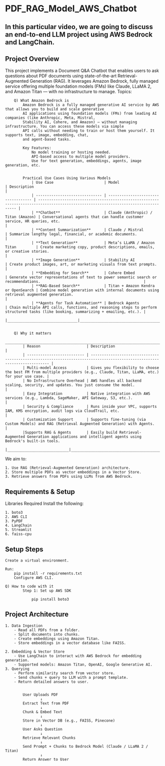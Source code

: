 # PDF_RAG_Model_AWS_Chatbot


## In this particular video, we are going to discuss an end-to-end LLM project using AWS Bedrock and LangChain. 

## Project Overview
This project implements a Document Q&A Chatbot that enables users to ask questions about PDF documents using 
state-of-the-art Retrieval-Augmented Generation (RAG). It leverages Amazon Bedrock, fully managed service offering 
multiple foundation models (FMs) like Claude, LLaMA 2, and Amazon Titan — with no infrastructure to manage.
    Topics: 
        
        Q) What Amazon Bedrock is
            Amazon Bedrock is a fully managed generative AI service by AWS that allows you to build and scale generative
            AI applications using foundation models (FMs) from leading AI companies (like Anthropic, Meta, Mistral, 
            Stability AI, Cohere, and Amazon) — without managing infrastructure. You can access these models via simple 
            API calls without needing to train or host them yourself. It supports text, image, embedding, chat, 
            and agent-based tasks. 
                
            Key Features:
                No model training or hosting needed.
                API-based access to multiple model providers.
                Use for text generation, embeddings, agents, image generation, etc.        

            
            Practical Use Cases Using Various Models            
                | Use Case                       | Model                               | Description                                                                                                                        |
                | ------------------------------ | ----------------------------------- | ---------------------------------------------------------------------------------------------------------------------------------- |
                | **Chatbot**                    | Claude (Anthropic) / Titan (Amazon) | Conversational agents that can handle customer service, HR queries, etc.                                                           |
                | **Content Summarization**      | Claude / Mistral                    | Summarize lengthy legal, financial, or academic documents.                                                                         |
                | **Text Generation**            | Meta’s LLaMA / Amazon Titan         | Create marketing copy, product descriptions, emails, or creative stories.                                                          |
                | **Image Generation**           | Stability AI                        | Create product images, art, or marketing visuals from text prompts.                                                                |
                | **Embedding for Search**       | Cohere Embed                        | Generate vector representations of text to power semantic search or recommendations.                                               |
                | **RAG-Based Search**           | Titan + Amazon Kendra or OpenSearch | Combine model generation with internal documents using retrieval augmented generation.                                             |
                | **Agents for Task Automation** | Bedrock Agents                      | Chain multiple API calls, functions, and reasoning steps to perform structured tasks (like booking, summarizing + emailing, etc.). |
                |________________________________|_____________________________________|____________________________________________________________________________________________________________________________________|


        Q) Why it matters
            _________________________________________________________________________________________________________________________________________________________
            | Reason                     | Description                                                                                                               |
            | -------------------------- | ------------------------------------------------------------------------------------------------------------------------- |
            | Multi-model Access         | Gives you flexibility to choose the best FM from multiple providers (e.g., Claude, Titan, LLaMA, etc.) for your use case. |
            | No Infrastructure Overhead | AWS handles all backend scaling, security, and updates. You just consume the model.                                       |
            | Easy Integration           | Native integration with AWS services (e.g., Lambda, SageMaker, API Gateway, S3, etc.).                                    |
            | Security & Compliance      | Runs inside your VPC, supports IAM, KMS encryption, audit logs via CloudTrail, etc.                                       |
            | Customization Support      | Supports fine-tuning (via Custom Models) and RAG (Retrieval Augmented Generation) with Agents.                            |
            |Supports RAG & Agents       | Easily build Retrieval-Augmented Generation applications and intelligent agents using Bedrock's built-in tools.
            |____________________________|___________________________________________________________________________________________________________________________|
        
        
            

We aim to:

    1. Use RAG (Retrieval-Augmented Generation) architecture.
    2. Store multiple PDFs as vector embeddings in a Vector Store.
    3. Retrieve answers from PDFs using LLMs from AWS Bedrock.

## Requirements & Setup
Libraries Required
    Install the following:

    1. boto3
    2. AWS CLI
    3. PyPDF
    4. LangChain
    5. Streamlit
    6. faiss-cpu

## Setup Steps


    Create a virtual environment.
    
    Run:
        pip install -r requirements.txt
        Configure AWS CLI.
    
    Q) How to code with it
            Step 1: Set up AWS SDK

                pip install boto3



## Project Architecture
    1. Data Ingestion
        - Read all PDFs from a folder.
        - Split documents into chunks.
        - Create embeddings using Amazon Titan.
        - Store embeddings in a vector database like FAISS.
    
    2. Embedding & Vector Store
        - Use LangChain to interact with AWS Bedrock for embedding generation.
        - Supported models: Amazon Titan, OpenAI, Google Generative AI.
    3. Querying
        - Perform similarity search from vector store.
        - Send chunks + query to LLM with a prompt template.
        - Return detailed answers to user.


            User Uploads PDF
                    ↓
            Extract Text from PDF
                    ↓
            Chunk & Embed Text
                    ↓
            Store in Vector DB (e.g., FAISS, Pinecone)
                    ↓
            User Asks Question
                    ↓
            Retrieve Relevant Chunks
                    ↓
            Send Prompt + Chunks to Bedrock Model (Claude / LLaMA 2 / Titan)
                    ↓
            Return Answer to User

